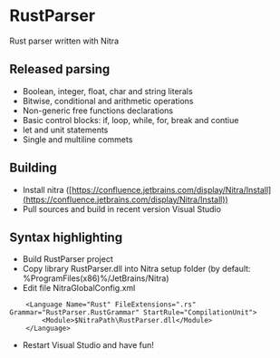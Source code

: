 # RustParser
Rust parser written with Nitra

## Released parsing
* Boolean, integer, float, char and string literals
* Bitwise, conditional and arithmetic operations
* Non-generic free functions declarations
* Basic control blocks: if, loop, while, for, break and contiue
* let and unit statements
* Single and multiline commets

## Building
* Install nitra ([https://confluence.jetbrains.com/display/Nitra/Install](https://confluence.jetbrains.com/display/Nitra/Install))
* Pull sources and build in recent version Visual Studio


## Syntax highlighting
* Build RustParser project
* Copy library RustParser.dll into Nitra setup folder (by default: %ProgramFiles(x86)%/JetBrains/Nitra)
* Edit file NitraGlobalConfig.xml
```
    <Language Name="Rust" FileExtensions=".rs" Grammar="RustParser.RustGrammar" StartRule="CompilationUnit">
    	<Module>$NitraPath\RustParser.dll</Module>
    </Language>
```
* Restart Visual Studio and have fun!